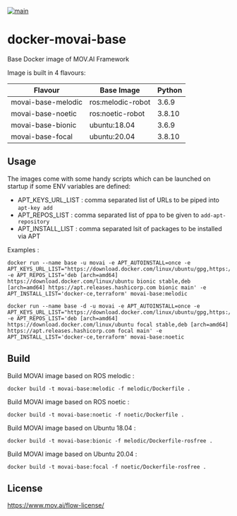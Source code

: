 [![main](https://github.com/MOV-AI/containers-movai-base/actions/workflows/docker-ci.yml/badge.svg?branch=main)](https://github.com/MOV-AI/containers-movai-base/actions/workflows/docker-ci.yml)

# docker-movai-base

Base Docker image of MOV.AI Framework

Image is built in 4 flavours:

| Flavour      | Base Image | Python |
| ------------ | ---------- | ------ |
| movai-base-melodic | ros:melodic-robot | 3.6.9 |
| movai-base-noetic | ros:noetic-robot | 3.8.10 |
| movai-base-bionic | ubuntu:18.04 | 3.6.9 |
| movai-base-focal | ubuntu:20.04 | 3.8.10 |

## Usage

The images come with some handy scripts which can be launched on startup if some ENV variables are defined:

- APT_KEYS_URL_LIST : comma separated list of URLs to be piped into `apt-key add`
- APT_REPOS_LIST : comma separated list of ppa to be given to `add-apt-repository`
- APT_INSTALL_LIST : comma separated lsit of packages to be installed via APT

Examples :

    docker run --name base -u movai -e APT_AUTOINSTALL=once -e APT_KEYS_URL_LIST="https://download.docker.com/linux/ubuntu/gpg,https://apt.releases.hashicorp.com/gpg" -e APT_REPOS_LIST='deb [arch=amd64] https://download.docker.com/linux/ubuntu bionic stable,deb [arch=amd64] https://apt.releases.hashicorp.com bionic main' -e APT_INSTALL_LIST='docker-ce,terraform' movai-base:melodic

    docker run --name base -d -u movai -e APT_AUTOINSTALL=once -e APT_KEYS_URL_LIST="https://download.docker.com/linux/ubuntu/gpg,https://apt.releases.hashicorp.com/gpg" -e APT_REPOS_LIST='deb [arch=amd64] https://download.docker.com/linux/ubuntu focal stable,deb [arch=amd64] https://apt.releases.hashicorp.com focal main' -e APT_INSTALL_LIST='docker-ce,terraform' movai-base:noetic

## Build

Build MOVAI image based on ROS melodic :

    docker build -t movai-base:melodic -f melodic/Dockerfile .

Build MOVAI image based on ROS noetic :

    docker build -t movai-base:noetic -f noetic/Dockerfile .

Build MOVAI image based on Ubuntu 18.04 :

    docker build -t movai-base:bionic -f melodic/Dockerfile-rosfree .

Build MOVAI image based on Ubuntu 20.04 :

    docker build -t movai-base:focal -f noetic/Dockerfile-rosfree .

## License
https://www.mov.ai/flow-license/
